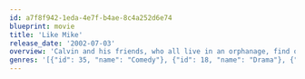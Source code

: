 ```yaml
---
id: a7f8f942-1eda-4e7f-b4ae-8c4a252d6e74
blueprint: movie
title: 'Like Mike'
release_date: '2002-07-03'
overview: 'Calvin and his friends, who all live in an orphanage, find old shoes with the faded letters MJ connected to a powerline. One stormy night, they go to get the shoes when Calvin and the shoes are struck by lightning. Calvin now has unbelievable basketball powers and has the chance to play for the NBA.'
genres: '[{"id": 35, "name": "Comedy"}, {"id": 18, "name": "Drama"}, {"id": 10751, "name": "Family"}, {"id": 14, "name": "Fantasy"}]'
---
```

